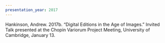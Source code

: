 ```yaml
---
presentation_year: 2017
---
```

Hankinson, Andrew. 2017b. “Digital Editions in the Age of Images.” Invited Talk presented at the Chopin Variorum Project Meeting, University of Cambridge, January 13.
